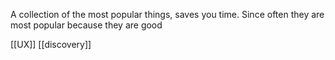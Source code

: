 A collection of the most popular things, saves you time. Since often they are most popular because they are good 

[[UX]]
[[discovery]]